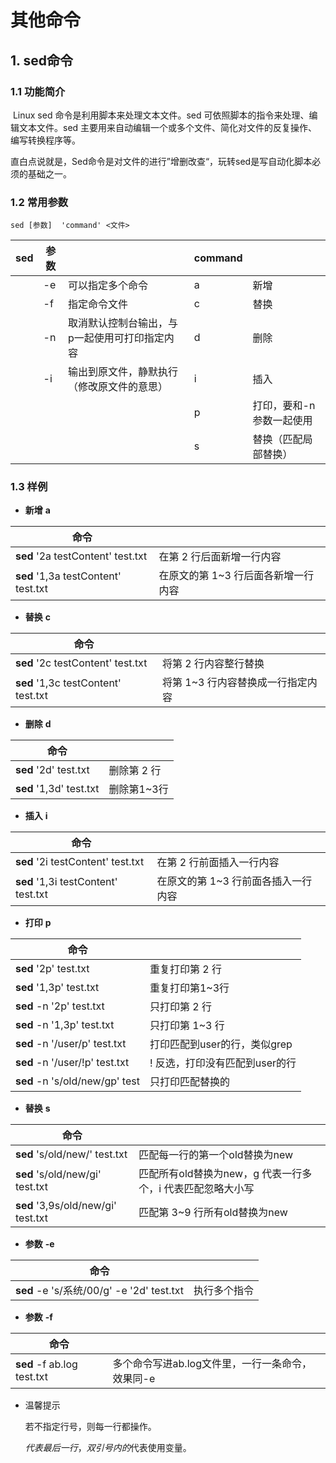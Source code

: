 # 其他命令

## 1. sed命令

### 1.1 功能简介

​		Linux sed 命令是利用脚本来处理文本文件。sed 可依照脚本的指令来处理、编辑文本文件。sed 主要用来自动编辑一个或多个文件、简化对文件的反复操作、编写转换程序等。

​		直白点说就是，Sed命令是对文件的进行”增删改查“，玩转sed是写自动化脚本必须的基础之一。

### 1.2 常用参数

```shell
sed [参数]  'command' <文件>
```

| **sed** | 参数 |                                               | command |                          |
| ------- | ---- | --------------------------------------------- | ------- | ------------------------ |
|         | -e   | 可以指定多个命令                              | a       | 新增                     |
|         | -f   | 指定命令文件                                  | c       | 替换                     |
|         | -n   | 取消默认控制台输出，与p一起使用可打印指定内容 | d       | 删除                     |
|         | -i   | 输出到原文件，静默执行（修改原文件的意思）    | i       | 插入                     |
|         |      |                                               | p       | 打印，要和-n参数一起使用 |
|         |      |                                               | s       | 替换（匹配局部替换）     |

### 1.3 样例

- **新增** **a**

| 命令                                |                                     |
| ----------------------------------- | ----------------------------------- |
| **sed** '2a testContent' test.txt   | 在第 2 行后面新增一行内容           |
| **sed** '1,3a testContent' test.txt | 在原文的第 1~3 行后面各新增一行内容 |

- **替换** **c**

| 命令                                |                                   |
| ----------------------------------- | --------------------------------- |
| **sed** '2c testContent' test.txt   | 将第 2 行内容整行替换             |
| **sed** '1,3c testContent' test.txt | 将第 1~3 行内容替换成一行指定内容 |

- **删除** **d**

| 命令                    |             |
| ----------------------- | ----------- |
| **sed** '2d' test.txt   | 删除第 2 行 |
| **sed** '1,3d' test.txt | 删除第1~3行 |

- **插入** **i**

| 命令                                |                                     |
| ----------------------------------- | ----------------------------------- |
| **sed** '2i testContent' test.txt   | 在第 2 行前面插入一行内容           |
| **sed** '1,3i testContent' test.txt | 在原文的第 1~3 行前面各插入一行内容 |

- **打印** **p**

| 命令                            |                                |
| ------------------------------- | ------------------------------ |
| **sed**  '2p' test.txt          | 重复打印第 2 行                |
| **sed**  '1,3p' test.txt        | 重复打印第1~3行                |
| **sed**  -n '2p' test.txt       | 只打印第 2 行                  |
| **sed**  -n '1,3p' test.txt     | 只打印第 1~3 行                |
| **sed**  -n '/user/p' test.txt  | 打印匹配到user的行，类似grep   |
| **sed**  -n '/user/!p' test.txt | ! 反选，打印没有匹配到user的行 |
| **sed**  -n 's/old/new/gp' test | 只打印匹配替换的               |

- **替换** **s**

| 命令                                |                                                            |
| ----------------------------------- | ---------------------------------------------------------- |
| **sed**  's/old/new/' test.txt      | 匹配每一行的第一个old替换为new                             |
| **sed**  's/old/new/gi' test.txt    | 匹配所有old替换为new，g 代表一行多个，i 代表匹配忽略大小写 |
| **sed**  '3,9s/old/new/gi' test.txt | 匹配第 3~9 行所有old替换为new                              |

- **参数** **-e**

| 命令                                       |              |
| ------------------------------------------ | ------------ |
| **sed**  -e 's/系统/00/g' -e '2d' test.txt | 执行多个指令 |

- **参数** **-f**

| 命令                        |                                                  |
| --------------------------- | ------------------------------------------------ |
| **sed**  -f ab.log test.txt | 多个命令写进ab.log文件里，一行一条命令，效果同-e |

- 温馨提示

  若不指定行号，则每一行都操作。

  $代表最后一行，双引号内的$代表使用变量。





